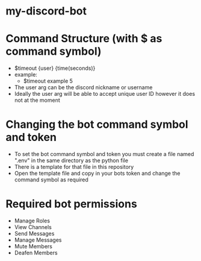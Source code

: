 # my-discord-bot
# Command Structure (with $ as command symbol)
  - $timeout {user} {time(seconds)}
  - example:
    - $timeout example 5
 - The user arg can be the discord nickname or username
 - Ideally the user arg will be able to accept unique user ID however it does not at the moment
 
# Changing the bot command symbol and token
 - To set the bot command symbol and token you must create a file named ".env" in the same directory as the python file
 - There is a template for that file in this repository
 - Open the template file and copy in your bots token and change the command symbol as required

# Required bot permissions
 - Manage Roles
 - View Channels
 - Send Messages
 - Manage Messages
 - Mute Members
 - Deafen Members
